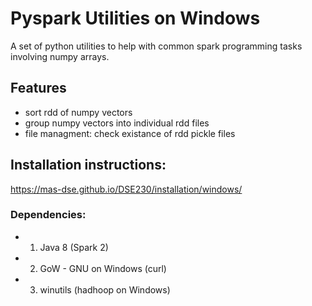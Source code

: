 # Pyspark Utilities on Windows

A set of python utilities to help with common spark programming tasks involving numpy arrays.

## Features
* sort rdd of numpy vectors
* group numpy vectors into individual rdd files
* file managment: check existance of rdd pickle files

## Installation instructions:
https://mas-dse.github.io/DSE230/installation/windows/

### Dependencies:
* 1) Java 8 (Spark 2)
* 2) GoW - GNU on Windows (curl)
* 3) winutils (hadhoop on Windows)